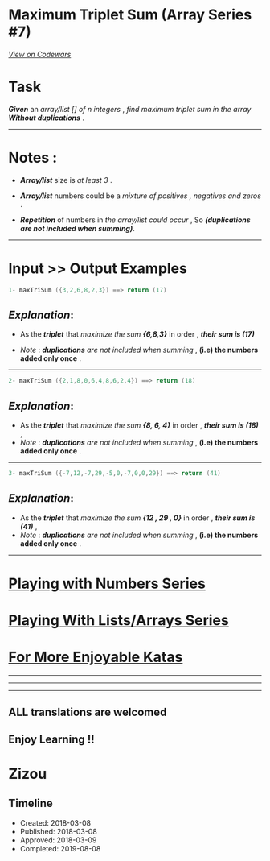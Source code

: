 # Maximum Triplet Sum (Array Series #7) 
[*View on Codewars*](https://www.codewars.com/kata/maximum-triplet-sum-array-series-number-7)

# Task

**_Given_** an *array/list [] of n integers* , *find maximum triplet sum in the array* **_Without duplications_**   .
___

# Notes :

* **_Array/list_** size is *at least 3* .

* **_Array/list_** numbers could be a *mixture of positives , negatives and zeros* .

* **_Repetition_** of numbers in *the array/list could occur* , So **_(duplications are not included when summing)_**.
___
# Input >> Output Examples 

```cpp
1- maxTriSum ({3,2,6,8,2,3}) ==> return (17)
```
## **_Explanation_**:

* As the **_triplet_** that *maximize the sum* **_{6,8,3}_** in order , **_their sum is (17)_** 

* *Note* : **_duplications_** *are not included when summing* , **(i.e) the numbers added only once** .
___
```cpp
2- maxTriSum ({2,1,8,0,6,4,8,6,2,4}) ==> return (18)
```
## **_Explanation_**:

* As the **_triplet_** that *maximize the sum* **_{8, 6, 4}_** in order , **_their sum is (18)_** , 
* *Note* : **_duplications_** *are not included when summing* , **(i.e) the numbers added only once** .
___
```cpp
3- maxTriSum ({-7,12,-7,29,-5,0,-7,0,0,29}) ==> return (41)
```
## **_Explanation_**:

* As the **_triplet_** that *maximize the sum* **_{12 , 29 , 0}_** in order , **_their sum is (41)_** , 
* *Note* : **_duplications_** *are not included when summing* , **(i.e) the numbers added only once** .
___
# [Playing with Numbers Series](https://www.codewars.com/collections/playing-with-numbers)

# [Playing With Lists/Arrays Series](https://www.codewars.com/collections/playing-with-lists-slash-arrays)

# [For More Enjoyable Katas](http://www.codewars.com/users/MrZizoScream/authored)
___
___
___

## ALL translations are welcomed

## Enjoy Learning !!
# Zizou


## Timeline
- Created: 2018-03-08
- Published: 2018-03-08
- Approved: 2018-03-09
- Completed: 2019-08-08
